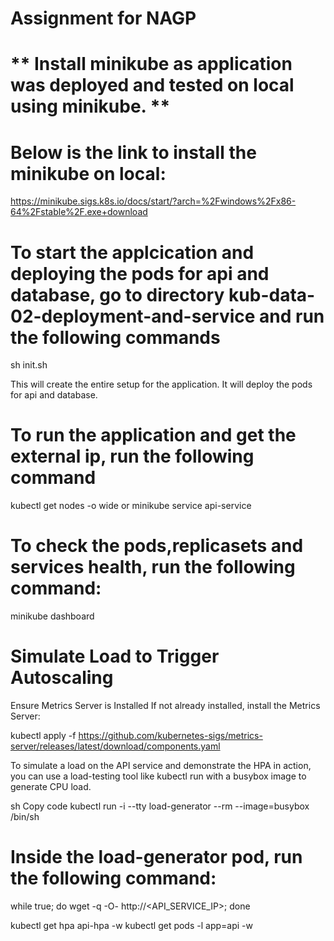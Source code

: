 # Assignment for NAGP
# ** Install minikube as application was deployed and tested on local using minikube. **

# Below is the link to install the minikube on local:

https://minikube.sigs.k8s.io/docs/start/?arch=%2Fwindows%2Fx86-64%2Fstable%2F.exe+download

# To start the applcication and deploying the pods for api and database, go to directory kub-data-02-deployment-and-service and run the following commands

sh init.sh

This will create the entire setup for the application. It will deploy the pods for api and database.

# To run the application and get the external ip, run the following command

kubectl get nodes -o wide  or
minikube service api-service

# To check the pods,replicasets and services health, run the following command:

minikube dashboard


# Simulate Load to Trigger Autoscaling

Ensure Metrics Server is Installed
If not already installed, install the Metrics Server:

kubectl apply -f https://github.com/kubernetes-sigs/metrics-server/releases/latest/download/components.yaml


To simulate a load on the API service and demonstrate the HPA in action, you can use a load-testing tool like kubectl run with a busybox image to generate CPU load.

sh
Copy code
kubectl run -i --tty load-generator --rm --image=busybox /bin/sh

# Inside the load-generator pod, run the following command:
while true; do wget -q -O- http://<API_SERVICE_IP>; done

kubectl get hpa api-hpa -w
kubectl get pods -l app=api -w